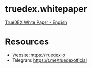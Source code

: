 # truedex.whitepaper
[TrueDEX White Paper - English](https://https://github.com/truedex-labs/truedex.whitepaper/blob/main/truedex.whitepaper.md)
# Resources
* Website: https://truedex.io
* Telegram: https://t.me/truedexofficial
